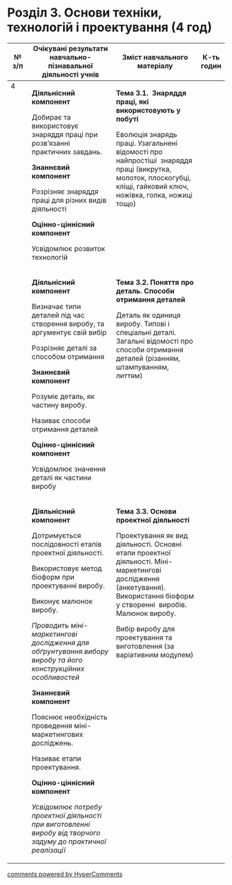 <div id="hypercomments_widget" class="js-hypercomments-widget invisible"></div>

# Розділ 3. Основи техніки, технологій і проектування (4 год)

<table>
<tr>
<td width="10%" align="center"><b>№ з/п</b></td>
<td width="40%" align="center"><b>Очікувані результати навчально-пізнавальної діяльності учнів</b></td>
<td width="40%" align="center"><b>Зміст навчального матеріалу</b></td>
<td width="10%" align="center"><b>К-ть годин</b></td>
</tr>
<tbody>
<tr>
<td rowspan="3" width="10%" style="vertical-align:top !important;">4</td>
<td width="40%" style="vertical-align:top !important;">
<p><strong>Діяльнісний компонент</strong></p>
<p>Добирає та використовує знаряддя праці при розв&rsquo;язанні практичних завдань.</p>
<p><strong>Знаннєвий компонент</strong></p>
<p>Розрізняє знаряддя праці для різних видів діяльності</p>
<p><strong>Оцінно-ціннісний компонент</strong></p>
<p>Усвідомлює розвиток технологій</p>
</td>
<td width="40%" style="vertical-align:top !important;">
<p><strong>Тема 3.1.&nbsp; Знаряддя праці, які використовують у побуті</strong></p>
<p>Еволюція знарядь праці. Узагальнені відомості про найпростіші&nbsp; знаряддя праці (викрутка, молоток, плоскогубці, кліщі, гайковий ключ, ножівка, голка, ножиці тощо)</p>
</td>
<td width="10%" style="vertical-align:top !important;"></td>
</tr>
<tr>
<td width="40%" style="vertical-align:top !important;">
<p><strong>Діяльнісний компонент</strong></p>
<p>Визначає типи деталей під час створення виробу, та аргументує свій вибір</p>
<p>Розрізняє деталі за способом отримання</p>
<p><strong>Знаннєвий компонент</strong></p>
<p>Розуміє деталь, як частину виробу.</p>
<p>Називає способи отримання деталей</p>
<p><strong>Оцінно-ціннісний компонент</strong></p>
<p>Усвідомлює значення деталі як частини виробу</p>
</td>
<td width="40%" style="vertical-align:top !important;">
<p><strong>Тема 3.2. Поняття про деталь. Способи&nbsp; отримання деталей </strong></p>
<p>Деталь як одиниця виробу. Типові і спеціальні деталі. Загальні відомості про способи отримання деталей (різанням,&nbsp; штампуванням, литтям)</p>
</td>
<td width="10%" style="vertical-align:top !important;"></td>
</tr>
<tr>
<td width="40%" style="vertical-align:top !important;">
<p><strong>Діяльнісний компонент</strong></p>
<p>Дотримується послідовності етапів проектної діяльності.</p>
<p>Використовує метод біоформ при проектуванні виробу.</p>
<p>Виконує малюнок виробу.</p>
<p><em>Проводить міні-маркетингові дослідження для обґрунтування вибору виробу та його конструкційних особливостей</em></p>
<p><strong>Знаннєвий компонент</strong></p>
<p>Пояснює необхідність проведення міні-маркетингових досліджень.</p>
<p>Називає етапи проектування.</p>
<p><strong>Оцінно-ціннісний компонент</strong></p>
<p><em>Усвідомлює потребу проектної діяльності при виготовленні виробу від творчого задуму до практичної реалізації</em></p>
</td>
<td width="40%" style="vertical-align:top !important;">
<p><strong>Тема 3.3. Основи проектної діяльності</strong></p>
<p>Проектування як вид діяльності. Основні етапи проектної діяльності. Міні-маркетингові дослідження (анкетування). Використання біоформ у створенні&nbsp; виробів. Малюнок виробу.</p>
<p>Вибір виробу для проектування та виготовлення (за варіативним модулем)</p>
</td>
<td width="10%" style="vertical-align:top !important;"></td>
</tr>
</table>

<div class="js-hypercomments-container">
<a href="http://hypercomments.com" class="hc-link" title="comments widget">comments powered by HyperComments</a>
</div>